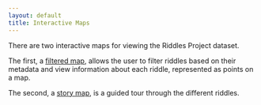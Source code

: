 ```yaml
---
layout: default
title: Interactive Maps
---
```


There are two interactive maps for viewing the Riddles Project dataset.

The first, a [filtered map](filters), allows the user to filter riddles based on their metadata and view information about each riddle, represented as points on a map.

The second, a [story map](story), is a guided tour through the different riddles.